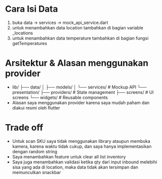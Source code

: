 # Cara Isi Data
1. buka data -> services -> mock_api_service.dart
2. untuk menambahkan data location tambahkan di bagian variable _locations
3. untuk menambahkan data temperature tambahkan di bagian fungsi getTemperatures

# Arsitektur & Alasan menggunakan provider
- lib/
├── data/
│   ├── models/
│   └── services/    # Mockup API
└── presentation/
    ├── providers/   # State management
    ├── screens/     # UI screens
    └── widgets/     # Reusable components
- Alasan saya menggunakan provider karena saya mudah paham dan diakui resmi oleh flutter

# Trade off
- Untuk scan SKU saya tidak menggunakan library ataupun membuka kamera, karena waktu tidak cukup, dan saya hanya implementasikan dengan random string
- Saya menambahkan feature untuk clear all list inventory
- Saya juga menambahkan validasi ketika qty dari input inbound melebihi sisa yang ada di location, maka data tidak akan tersimpan dan memunculkan snackbar